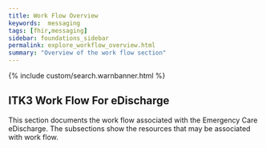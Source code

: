 ```yaml
---
title: Work Flow Overview
keywords:  messaging
tags: [fhir,messaging]
sidebar: foundations_sidebar
permalink: explore_workflow_overview.html
summary: "Overview of the work flow section"
---
```


{% include custom/search.warnbanner.html %}



## ITK3 Work Flow For eDischarge ##

This section documents the work flow associated with the Emergency Care eDischarge. The subsections show the resources that may be associated with work flow.
 








